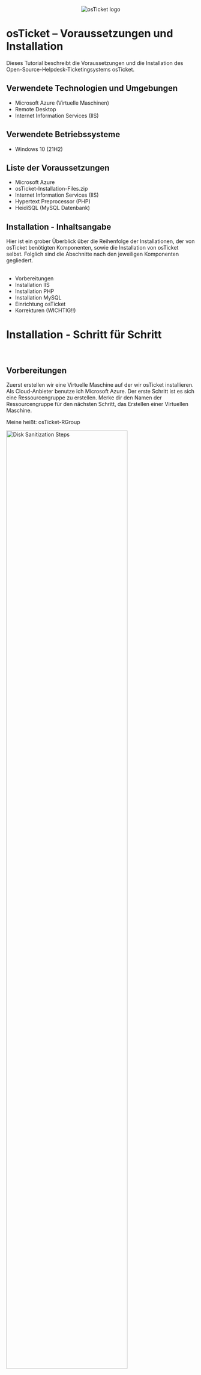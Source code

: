 <p align="center">
<img src="https://i.imgur.com/Clzj7Xs.png" alt="osTicket logo"/>
</p>

<h1>osTicket – Voraussetzungen und Installation</h1>
Dieses Tutorial beschreibt die Voraussetzungen und die Installation des Open-Source-Helpdesk-Ticketingsystems osTicket.<br />



<h2>Verwendete Technologien und Umgebungen</h2>

- Microsoft Azure (Virtuelle Maschinen)
- Remote Desktop
- Internet Information Services (IIS)



<h2>Verwendete Betriebssysteme</h2>

- Windows 10</b> (21H2)



<h2>Liste der Voraussetzungen</h2>

- Microsoft Azure
- osTicket-Installation-Files.zip
- Internet Information Services (IIS)
- Hypertext Preprocessor (PHP)
- HeidiSQL (MySQL Datenbank)



<h2>Installation - Inhaltsangabe</h2>
Hier ist ein grober Überblick über die Reihenfolge der Installationen, der von osTicket benötigten Komponenten, sowie die Installation von osTicket selbst. Folglich sind die Abschnitte nach den jeweiligen Komponenten gegliedert.
<br />
<br />

- Vorbereitungen
- Installation IIS
- Installation PHP
- Installation MySQL
- Einrichtung osTicket
- Korrekturen (WICHTIG!!)



<h1>Installation - Schritt für Schritt</h1>
<br />


<h2>Vorbereitungen</h2>

<p>
Zuerst erstellen wir eine Virtuelle Maschine auf der wir osTicket installieren. Als Cloud-Anbieter benutze ich Microsoft Azure. Der erste Schritt ist es sich eine Ressourcengruppe zu erstellen. Merke dir den Namen der Ressourcengruppe für den nächsten Schritt, das Erstellen einer Virtuellen Maschine. 
<p>
Meine heißt: osTicket-RGroup
</p>
<img src="https://i.imgur.com/sDhYnw1.png" height="80%" width="80%" alt="Disk Sanitization Steps"/>
</p>
<p>
Im Anschluss erstellen wir eine Virtuelle Maschine (/Virtuellen Computer). 
</p>
<p>
<img src="https://i.imgur.com/jdP4nYk.png" height="80%" width="80%" alt="Disk Sanitization Steps"/>
</p>
<p>
<hr>
Hierbei musst du auf folgende Dinge Acht geben. Alle folgenden Einstellungen befinden sich auf der ersten Seite, den "Grundeinstellungen":
  
- das Verwenden der zuvor erstellten Ressourcengruppe
- die Virtuellen Maschine taufen (einen Namen geben)
- bei "Region" eine möglichst nahe wählen (bezieht sich auf den physischen Standort deiner Virtuellen Maschine/Standort des Cloud-Centers in der deine Virtuelle Maschine Erschaffen wird. Daher je näher desto besser, da die Distanz sich später bei der Verbindung mit deinem Computer auf diese auswirken kann

<p>
<img src="https://i.imgur.com/Ftz495Q.png" height="80%" width="80%" alt="Disk Sanitization Steps"/>
</p>

- das "Image" bezeichnet das Betriebssystem der Virtuellen Maschine. Hier wählst du Windows 10 Pro aus.
- die "Größe" bezeichnet die Rechenleistung der Virtuellen Maschine. Ich wähle die Variante mit 4 vcpus ( 4 virtuelle Central Processing Units), falls Kosten ein Faktor ist, dann kannst du auch die Variante mit 2 vcpus auswählen. Diese reicht vollkommen aus für diese Anleitung.

<p>
<img src="https://i.imgur.com/ZXwR4iq.png" height="80%" width="80%" alt="Disk Sanitization Steps"/>
</p>

- der Benutzername und das entsprechende Passwort stehen dir frei, hauptsache du vergisst sie nicht. Sie spiegeln die Anmeldedaten des Benutzers des Betriebssystems deiner Virtuellen Maschine. Stell dir den Account deines eigenen Computersvor, den du gerade verwendest diesen Satz zu lesen. Für diesen Account definierst du den Benutzernamen und das entsprechende Passwort. Beides benötigst du um später Zugriff auf die Virtuelle Maschine zu haben.

<p>
<img src="https://i.imgur.com/YpzCSGI.png" height="80%" width="80%" alt="Disk Sanitization Steps"/>
</p>

- zuletzt setze das Häckchen für das Verfügen einer Windows 10/11-Lizenz
- den Rest kannst du unberührt lassen und anschließend unten links auf "Überprüfen und erstellen" drücken. Dann nochmal auf "Erstellen".

<p>
<img src="https://i.imgur.com/jubHI6s.png" height="80%" width="80%" alt="Disk Sanitization Steps"/>
</p>
<hr>
<p>
Nun müssen wir uns mit der Virtuellen Maschine verbinden und diese auch bedienen. Hierzu benutzen wir (auf Windows) die Anwendung Remotedesktopverbindung. Falls ihr eigener Computer ein MacOS ist, so müssen Sie eine App im App Store herunterladen namens Microsoft Remote Desktop.
</p>

<p>
<img src="https://i.imgur.com/oMyuNh1.png" height="80%" width="80%" alt="Disk Sanitization Steps"/>
</p>

<p>
<img src="https://i.imgur.com/pbC7dIS.png" height="80%" width="80%" alt="Disk Sanitization Steps"/>
</p>

<p>
<img src="https://i.imgur.com/tVsAUjz.png" height="80%" width="80%" alt="Disk Sanitization Steps"/>
</p>
<p>
Egal ob Remotedesktopverbindung oder Microsoft Desktop Remote müssen Sie nach dem öffnen der Anwendung die öffentliche IP-Addresse Ihrer Virtuellen Maschine eingeben sowie den Benutzername und das Passwort. Die IP-Adresse finden sie in Microsoft Azure dort, wo Sie die Maschine erstellt haben und den Benutzernamen und das Passwort meinen den von Ihnen beim Erstellen der Maschine definierten Benutzer und Passwort. Nachdem Sie sich in Ihre Maschine eingeloggt haben, downloaden Sie diesen Ordner innerhalb Ihrer Viruellen Maschine: [osTicket-Installation-Files.zip]: https://drive.google.com/uc?export=download&id=1b3RBkXTLNGXbibeMuAynkfzdBC1NnqaD. Und wenn Sie schon dabei sind, extrahieren Sie den Ordner an einen Ort wo Sie es leicht finden. Wenn Ich in der Zukunft von den osTicket-Installation-Files spreche, dann beziehe ich mich auf den Ordner mit dem gleichen Namen der nach Der Extraktion entsteht. Von nun an wird alles innerhalb der Virtuellen Maschine gemacht. Zusammen mit dieser und dem Ordner steht unserer Installation von osTicket nichts mehr im Weg! 
</p>


<!--NEW SECTION -->
<h2>Installation IIS</h2>

<p>
was ist iis:anhvjufdbvujsdbfknfovbndfsobnoifdnbad. Um es zu installieren navigieren wir innerhalb der Systemsteuerung (/Control Panel) zu Programmen, unter "Programme und Features" auf "Programm deinstallieren" und zuletzt auf der linken Seite auf "Windows-Features aktivieren oder deaktivieren".
</p>
<p>
<img src="https://i.imgur.com/CWYdrUC.png" height="80%" width="80%" alt="Disk Sanitization Steps"/>
</p>
<p>
<img src="https://i.imgur.com/zXpecWn.png" height="80%" width="80%" alt="Disk Sanitization Steps"/>
</p>
<p>
<img src="https://i.imgur.com/jJ6r8Lo.png" height="80%" width="80%" alt="Disk Sanitization Steps"/>
</p>

<p>
Suchen Sie nach "Internetinformationsdienste" und setzen Sie Häckchen. Drücken sie auf das kleine Plus neben dem Häckchen, das erneut bei "WWW-Dienste", erneut bei "Anwendungsentwicklungsfeatures" und suchen Sie nach "CGI" und setzen Sie auch hier ein Häckchen. Drücken Sie auf "OK" um die Installation zu starten. CGI steht für Common Gateway Interface und wird gebraucht für:jbiuvbufsdbvhuasogaugbjfvdfbdsf.
</p>
<p>
<img src="https://i.imgur.com/VqNSU3a.png" height="80%" width="80%" alt="Disk Sanitization Steps"/>
</p>

<p>
Finden tun Sie das IIS uber... So schaut das Icon aus:
</p>
<p>
<img src="https://i.imgur.com/DuEuq2c.png" height="80%" width="80%" alt="Disk Sanitization Steps"/>
</p>
<p>
<img src="https://i.imgur.com/xaOwpe0.png" height="80%" width="80%" alt="Disk Sanitization Steps"/>
</p>
<hr>

<p>
Zuletzt installieren wir "rewrite_amd64..." aus dem osTicket-Installation-Folder. (Erklären wofür es gebraucht wird/was es ist:fndfjfsagvjuifsdabuvfjvnbjdfybujfdas)
</p>
<p>
<img src="https://i.imgur.com/RACzSvN.png" height="80%" width="80%" alt="Disk Sanitization Steps"/>
</p>

<br />



<!--NEW SECTION -->
<h2>Installation PHP</h2>

<p>
Was ist PHP und wofür brauchen wir es?...asdfasdfasdfgasdfga..../.
</p>
<p>
Als erstes erstellen wir einen Ordner namens "PHP" auf unserem lokalen Datenträger. Der Pfad ist folgender: "Dieser PC"-->"Lokaler Datenträger(C:)".
</p>
<p>
<img src="https://i.imgur.com/eQRc4O2.png" height="80%" width="80%" alt="Disk Sanitization Steps"/>
</p>

<p>
Daraufhin öffnen wir den osTicket-Installation-Files Ordner und installieren alles was PHP benötigt um flussig innerhalb des IIS zu operieren. Anfangen tun wir mit "VC_redist.x86". Bei VC_redist handelt es sich um ...adfasdfsadfgsafdgd...().
</p>
<p>
<img src="https://i.imgur.com/6t1JdFr.png" height="80%" width="80%" alt="Disk Sanitization Steps"/>
</p>

<p>
Jetzt kommt die Datei "PHPManagerForIIS_V1.5.0". Wie es im Namen schon steckt repräsentiert diese Datei den PHP Manager. Dieser ist zuständig für: fnvjbdsjfbvdsjfnvjsdfnbvjodsfb......(). 
</p>
<p>
<img src="https://i.imgur.com/7KIrWzj.png" height="80%" width="80%" alt="Disk Sanitization Steps"/>
</p>

<p>
Jetzt zur letzten, für PHP relevanten, Datei innerhalb des Installations-Ordners. Die Rede ist von "php-7.3.8-nts-Win32-VC15-x86". Darin befindet sich: najnbvufadsbzuiabfdenfjdsbvuasbfvgujasfvnfdaioa...(). Wir extrahieren den Ordner in unseren zuvor erstellten "PHP" Ordner (s. Beginn Installation PHP)
</p>
<p>
<img src="https://i.imgur.com/JmCwQke.png" height="80%" width="80%" alt="Disk Sanitization Steps"/>
</p>
<p>
<img src="https://i.imgur.com/6VWz9GH.png" height="80%" width="80%" alt="Disk Sanitization Steps"/>
</p>
<hr>

<p>
Fast geschafft! Für die letzten zwei Schritte müssen wir in IIS gehen und unsere PHP Version, die wir zuvor in den Ordner "PHP" extrahiert haben, registrieren. Sonst kann das IIS keinen Gebrauch davon machen wenn wir später osTicket installieren und einrichten wollen. Hiezu öffnen Sie IIS und müssten direkt ein Icon mit der Schrift "PHP Manager" dadrunter finden. Das klicken Sie an mit einem Doppleklick, damit sich das Fenster des PHP Managers öffnet. Jetzt klicken sie auf "Register new PHP version" und geben als Pfad den Weg zu unserem PHP Ordner ("This PC">"Windows(C:)">"PHP">) und wählen die Datei "php-cgi". Diese ist dnvjsdfbvjdsbfvujdbafjugb....(). Anschließend auf "OK" drücken.
</p>
<p>
<img src="https://i.imgur.com/7Bpudqt.png" height="80%" width="80%" alt="Disk Sanitization Steps"/>
</p>
<p>
<img src="https://i.imgur.com/OhDS5cT.png" height="80%" width="80%" alt="Disk Sanitization Steps"/>
</p>
<p>
<img src="https://i.imgur.com/pmvjFc5.png" height="80%" width="80%" alt="Disk Sanitization Steps"/>
</p>

<p>
So sollte das ganze dann ausschauen: 
</p>
<p>
<img src="https://i.imgur.com/iDNpznJ.png" height="80%" width="80%" alt="Disk Sanitization Steps"/>
</p>

<p>
Bevor wir uns um die Datenbank kümmern, starten wir den Webserver neu. Gehen Sie auf der linken Seite zurück zur Startseite des Server Managers und klicken sie rechts unter "Manage Server" auf "Restart".
</p>
<p>
<img src="https://i.imgur.com/0GcLTIa.png" height="80%" width="80%" alt="Disk Sanitization Steps"/>
</p>
<br />



<!--NEW SECTION -->
<h2>Installation MySQL</h2>

<p>
<img src="https://i.imgur.com/DJmEXEB.png" height="80%" width="80%" alt="Disk Sanitization Steps"/>
</p>
<p>
Lorem ipsum dolor sit amet, consectetur adipiscing elit, sed do eiusmod tempor incididunt ut labore et dolore magna aliqua. Ut enim ad minim veniam, quis nostrud exercitation ullamco laboris nisi ut aliquip ex ea commodo consequat. Duis aute irure dolor in reprehenderit in voluptate velit esse cillum dolore eu fugiat nulla pariatur.
</p>
<br />



<!--NEW SECTION -->
<h2>Einrichtung osTicket</h2>

<p>
<img src="https://i.imgur.com/DJmEXEB.png" height="80%" width="80%" alt="Disk Sanitization Steps"/>
</p>
<p>
Lorem ipsum dolor sit amet, consectetur adipiscing elit, sed do eiusmod tempor incididunt ut labore et dolore magna aliqua. Ut enim ad minim veniam, quis nostrud exercitation ullamco laboris nisi ut aliquip ex ea commodo consequat. Duis aute irure dolor in reprehenderit in voluptate velit esse cillum dolore eu fugiat nulla pariatur.
</p>
<br />



<!--NEW SECTION -->
<h2>Korrekturen</h2>

<p>
<img src="https://i.imgur.com/DJmEXEB.png" height="80%" width="80%" alt="Disk Sanitization Steps"/>
</p>
<p>
Lorem ipsum dolor sit amet, consectetur adipiscing elit, sed do eiusmod tempor incididunt ut labore et dolore magna aliqua. Ut enim ad minim veniam, quis nostrud exercitation ullamco laboris nisi ut aliquip ex ea commodo consequat. Duis aute irure dolor in reprehenderit in voluptate velit esse cillum dolore eu fugiat nulla pariatur.
</p>
<br />
